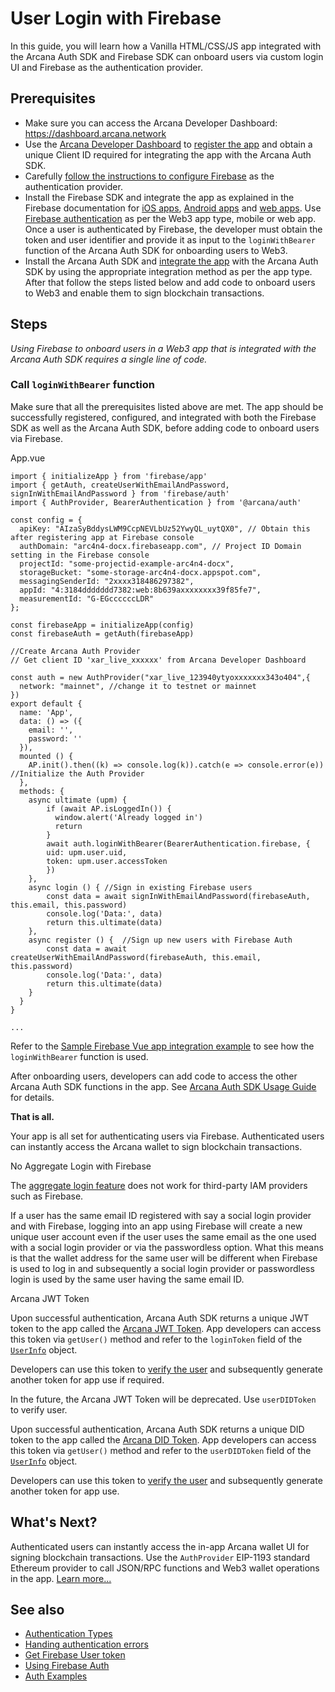 # User Login with Firebase

In this guide, you will learn how a Vanilla HTML/CSS/JS app integrated with the Arcana Auth SDK and Firebase SDK can onboard users via custom login UI and Firebase as the authentication provider.

## Prerequisites

- Make sure you can access the Arcana Developer Dashboard: <https://dashboard.arcana.network>
- Use the [Arcana Developer Dashboard](../../../../../../concepts/dashboard/) to [register the app](../../../../../../setup/config-auth/register-app/) and obtain a unique Client ID required for integrating the app with the Arcana Auth SDK.
- Carefully [follow the instructions to configure Firebase](../../../../../../setup/config-idm/firebase-auth/) as the authentication provider.
- Install the Firebase SDK and integrate the app as explained in the Firebase documentation for [iOS apps](https://firebase.google.com/docs/ios/setup), [Android apps](https://firebase.google.com/docs/android/setup) and [web apps](https://firebase.google.com/docs/web/setup). Use [Firebase authentication](https://firebase.google.com/docs/auth) as per the Web3 app type, mobile or web app. Once a user is authenticated by Firebase, the developer must obtain the token and user identifier and provide it as input to the `loginWithBearer` function of the Arcana Auth SDK for onboarding users to Web3.
- Install the Arcana Auth SDK and [integrate the app](../../../../../integrate/vanilla-html-css-js/) with the Arcana Auth SDK by using the appropriate integration method as per the app type. After that follow the steps listed below and add code to onboard users to Web3 and enable them to sign blockchain transactions.

## Steps

*Using Firebase to onboard users in a Web3 app that is integrated with the Arcana Auth SDK requires a single line of code.*

### Call `loginWithBearer` function

Make sure that all the prerequisites listed above are met. The app should be successfully registered, configured, and integrated with both the Firebase SDK as well as the Arcana Auth SDK, before adding code to onboard users via Firebase.

App.vue

```
import { initializeApp } from 'firebase/app'
import { getAuth, createUserWithEmailAndPassword, signInWithEmailAndPassword } from 'firebase/auth'
import { AuthProvider, BearerAuthentication } from '@arcana/auth'

const config = {
  apiKey: "AIzaSyBddysLWM9CcpNEVLbUz52YwyQL_uytQX0", // Obtain this after registering app at Firebase console
  authDomain: "arc4n4-docx.firebaseapp.com", // Project ID Domain setting in the Firebase console
  projectId: "some-projectid-example-arc4n4-docx",
  storageBucket: "some-storage-arc4n4-docx.appspot.com",
  messagingSenderId: "2xxxx318486297382",
  appId: "4:3184ddddddd7382:web:8b639axxxxxxxx39f85fe7",
  measurementId: "G-EGccccccLDR"
};

const firebaseApp = initializeApp(config)
const firebaseAuth = getAuth(firebaseApp)

//Create Arcana Auth Provider
// Get client ID 'xar_live_xxxxxx' from Arcana Developer Dashboard

const auth = new AuthProvider("xar_live_123940ytyoxxxxxxx343o404",{
  network: "mainnet", //change it to testnet or mainnet
}) 
export default {
  name: 'App',
  data: () => ({
    email: '',
    password: ''
  }),
  mounted () {
    AP.init().then((k) => console.log(k)).catch(e => console.error(e)) //Initialize the Auth Provider
  },
  methods: {
    async ultimate (upm) {
        if (await AP.isLoggedIn()) {
          window.alert('Already logged in')
          return
        }
        await auth.loginWithBearer(BearerAuthentication.firebase, {
        uid: upm.user.uid,
        token: upm.user.accessToken
        })
    },
    async login () { //Sign in existing Firebase users
        const data = await signInWithEmailAndPassword(firebaseAuth, this.email, this.password)
        console.log('Data:', data)
        return this.ultimate(data)
    },
    async register () {  //Sign up new users with Firebase Auth
        const data = await createUserWithEmailAndPassword(firebaseAuth, this.email, this.password)
        console.log('Data:', data)
        return this.ultimate(data)
    }  
  }
}

...

```

Refer to the [Sample Firebase Vue app integration example](https://github.com/arcana-network/auth-examples) to see how the `loginWithBearer` function is used.

After onboarding users, developers can add code to access the other Arcana Auth SDK functions in the app. See [Arcana Auth SDK Usage Guide](../../../../../auth-usage-guide/) for details.

**That is all.**

Your app is all set for authenticating users via Firebase. Authenticated users can instantly access the Arcana wallet to sign blockchain transactions.

No Aggregate Login with Firebase

The [aggregate login feature](../../../../../../concepts/aggregatelogin/) does not work for third-party IAM providers such as Firebase.

If a user has the same email ID registered with say a social login provider and with Firebase, logging into an app using Firebase will create a new unique user account even if the user uses the same email as the one used with a social login provider or via the passwordless option. What this means is that the wallet address for the same user will be different when Firebase is used to log in and subsequently a social login provider or passwordless login is used by the same user having the same email ID.

Arcana JWT Token

Upon successful authentication, Arcana Auth SDK returns a unique JWT token to the app called the [Arcana JWT Token](../../../../../../concepts/an-jwt-token/). App developers can access this token via `getUser()` method and refer to the `loginToken` field of the [`UserInfo`](https://authsdk-ref-guide.netlify.app/interfaces/userinfo) object.

Developers can use this token to [verify the user](../../../../../../concepts/jwt-token-validation/) and subsequently generate another token for app use if required.

In the future, the Arcana JWT Token will be deprecated. Use `userDIDToken` to verify user.

Upon successful authentication, Arcana Auth SDK returns a unique DID token to the app called the [Arcana DID Token](../../../../../../concepts/an-jwt-token/). App developers can access this token via `getUser()` method and refer to the `userDIDToken` field of the [`UserInfo`](https://authsdk-ref-guide.netlify.app/interfaces/userinfo) object.

Developers can use this token to [verify the user](../../../../../../concepts/an-did-token/#verify-did-token) and subsequently generate another token for app use.

## What's Next?

Authenticated users can instantly access the in-app Arcana wallet UI for signing blockchain transactions. Use the `AuthProvider` EIP-1193 standard Ethereum provider to call JSON/RPC functions and Web3 wallet operations in the app. [Learn more...](../../../../../web3-ops/evm/)

## See also

- [Authentication Types](../../../../../../concepts/authtype/)
- [Handing authentication errors](../../../../../auth-error-msg/)
- [Get Firebase User token](https://firebase.google.com/docs/reference/js/auth.user.md#usergetidtoken)
- [Using Firebase Auth](https://firebase.google.com/docs/auth)
- [Auth Examples](https://github.com/arcana-network/auth-examples)
